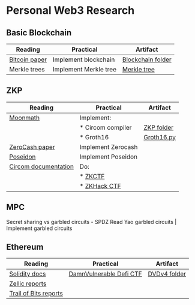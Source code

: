 # Personal Web3 Research

##  Basic Blockchain
| Reading       | Practical             | Artifact                                                                           |
|---------------|-----------------------|------------------------------------------------------------------------------------|
| [Bitcoin paper](https://github.com/superit23/web3_research/blob/main/papers/bitcoin.pdf) | Implement blockchain  | [Blockchain folder](https://github.com/superit23/web3_research/tree/main/lib/blockchain)                |
| Merkle trees  | Implement Merkle tree | [Merkle tree](https://github.com/superit23/web3_research/blob/main/lib/blockchain/merkle_tree.py) |

## ZKP
| Reading              | Practical                                          | Artifact                                                                |
|----------------------|----------------------------------------------------|-------------------------------------------------------------------------|
| [Moonmath](https://github.com/superit23/web3_research/blob/main/papers/main-moonmath.pdf)             | Implement:                                         |                                                                         |
|                      | * Circom compiler                                  | [ZKP folder](https://github.com/superit23/web3_research/tree/main/lib/zkp)            |
|                      | * Groth16                                          | [Groth16.py](https://github.com/superit23/web3_research/blob/main/lib/zkp/groth16.py) |
| [ZeroCash paper](https://github.com/superit23/web3_research/blob/main/papers/zerocash-2014-349.pdf)             | Implement Zerocash                                 |                                                                         |
| [Poseidon](https://github.com/superit23/web3_research/blob/main/papers/poseidon2019-458.pdf)             | Implement Poseidon                                 |                                                                         |
| [Circom documentation](https://docs.circom.io/) | Do:                                                |                                                                         |
|                      | * [ZKCTF](https://github.com/erhant/zkctf-scalebit) |                                                                         |
|                      | * [ZKHack CTF](https://zkhack.dev/zkhackIV/)        |                                                                         |

## MPC
Secret sharing vs garbled circuits - SPDZ
Read Yao garbled circuits | Implement garbled circuits


## Ethereum
| Reading                                                             | Practical                                                     | Artifact |
|---------------------------------------------------------------------|---------------------------------------------------------------|----------|
| [Solidity docs](https://docs.soliditylang.org/en/latest/)                                                       | [DamnVulnerable Defi CTF](https://www.damnvulnerabledefi.xyz/) |  [DVDv4 folder](https://github.com/superit23/web3_research/tree/main/ctfs/dvd_v4)        |
| [Zellic reports](https://github.com/Zellic/publications)             |                                                               |          |
| [Trail of Bits reports](https://github.com/trailofbits/publications) |                                                               |          |
